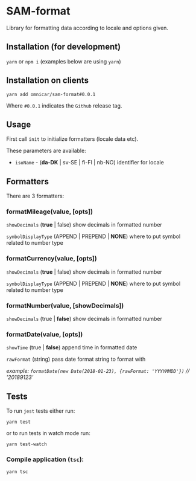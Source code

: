 # SAM-format
Library for formatting data according to locale and options given.

## Installation (for development)

`yarn` or `npm i` (examples below are using `yarn`)

## Installation on clients

`yarn add omnicar/sam-format#0.0.1`

Where `#0.0.1` indicates the `Github` release tag.

## Usage

First call `init` to initialize formatters (locale data etc).

These parameters are available:

* `isoName` - (**da-DK** | sv-SE | fi-FI | nb-NO) identifier for locale

## Formatters

There are 3 formatters:

### formatMileage(value, [opts])

`showDecimals` (**true** | false) show decimals in formatted number

`symbolDisplayType` (APPEND | PREPEND | **NONE**) where to put symbol related to number type

### formatCurrency(value, [opts])

`showDecimals` (**true** | false) show decimals in formatted number

`symbolDisplayType` (APPEND | PREPEND | **NONE**) where to put symbol related to number type

### formatNumber(value, [showDecimals])

`showDecimals` (true | **false**) show decimals in formatted number

### formatDate(value, [opts])

`showTime` (true | **false**) append time in formatted date

`rawFormat` (string) pass date format string to format with

_example: `formatDate(new Date(2018-01-23), {rawFormat: 'YYYYMMDD'})` // '20189123'_

## Tests

To run `jest` tests either run:

`yarn test`

or to run tests in watch mode run:

`yarn test-watch`

### Compile application (`tsc`):

`yarn tsc`
